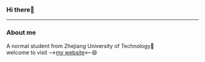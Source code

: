 ### Hi there👋
***
### About me
 A normal student from Zhejiang University of Technology🌱<br/>
 welcome to visit --><a href="https://flow127.cn">my website</a><--😄


<!--
**ydduuccuuf/ydduuccuuf** is a ✨ _special_ ✨ repository because its `README.md` (this file) appears on your GitHub profile.

Here are some ideas to get you started:

- 🔭 I’m currently working on ...
- 🌱 I’m currently learning ...
- 👯 I’m looking to collaborate on ...
- 🤔 I’m looking for help with ...
- 💬 Ask me about ...
- 📫 How to reach me: ...
- 😄 Pronouns: ...
- ⚡ Fun fact: ...
-->
